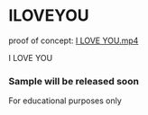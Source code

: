 # ILOVEYOU
 <p>proof of concept: <a href="https://vimeo.com/690232416">I LOVE YOU.mp4</a> </p>
<p>I LOVE YOU</p>
<h3> Sample will be released soon </h3>
For educational purposes only
